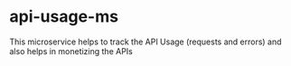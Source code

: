 # api-usage-ms

This microservice helps to track the API Usage (requests and errors) and also helps in monetizing the APIs